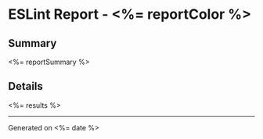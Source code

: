 # ESLint Report - <%= reportColor %>

## Summary

<%= reportSummary %>

## Details

<%= results %>

---

Generated on <%= date %>
